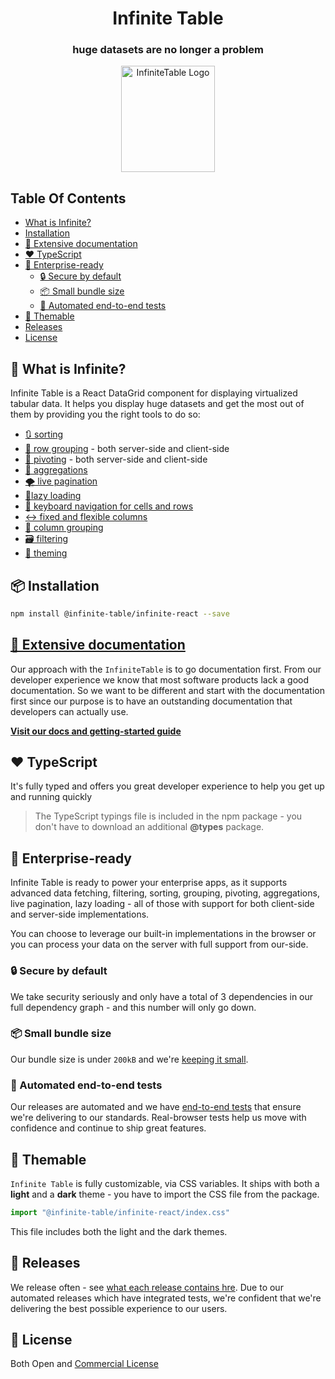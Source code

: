 
<div align="center">

<h1>
<b>Infinite Table</b>
</h1>
<h3> huge datasets are no longer a problem</h3>
  <a href="https://infinite-table.com">
    <img width="150px" height="170px" alt="InfiniteTable Logo" src="https://infinite-table.com/logo-infinite.svg">
  </a>

</div>

## Table Of Contents

<!-- START doctoc generated TOC please keep comment here to allow auto update -->
<!-- DON'T EDIT THIS SECTION, INSTEAD RE-RUN doctoc TO UPDATE -->

- [What is Infinite?](#what-is-infinite)
- [Installation](#installation)
- [📄 Extensive documentation](#-extensive-documentation)
- [❤️ TypeScript](#-typescript)
- [🏢 Enterprise-ready](#-enterprise-ready)
  - [🔒 Secure by default](#-secure-by-default)
  - [📦 Small bundle size](#-small-bundle-size)
  - [🧪 Automated end-to-end tests](#%F0%9F%A7%AA-automated-end-to-end-tests)
- [🎨 Themable](#-themable)
- [Releases](#releases)
- [License](#license)

<!-- END doctoc generated TOC please keep comment here to allow auto update -->


## 🤔 What is Infinite?

Infinite Table is a React DataGrid component for displaying virtualized tabular data. It helps you display huge datasets and get the most out of them by providing you the right tools to do so: 

* [🔃 sorting](https://infinite-table.com/docs/latest/learn/working-with-data/sorting)
* [💪 row grouping](https://infinite-table.com/docs/latest/learn/grouping-and-pivoting/grouping-rows) - both server-side and client-side
* [🏢 pivoting](https://infinite-table.com/docs/latest/learn/grouping-and-pivoting/pivoting) - both server-side and client-side
* [🧪 aggregations](https://infinite-table.com/docs/latest/learn/grouping-and-pivoting/grouping-rows#aggregations)
* [🌪️ live pagination](https://infinite-table.com/docs/latest/learn/working-with-data/live-pagination)
* [🌴lazy loading](https://infinite-table.com/docs/latest/learn/working-with-data/lazy-loading)
* [🧭 keyboard navigation for cells and rows](https://infinite-table.com/docs/latest/learn/keyboard-navigation/navigating-cells)
* [↔️ fixed and flexible columns](https://infinite-table.com/docs/latest/learn/columns/fixed-and-flexible-size)
* [🧩 column grouping](https://infinite-table.com/docs/latest/learn/column-groups)
* [🗃 filtering](https://infinite-table.com/docs/latest/learn/filtering)
* [🎨 theming](https://infinite-table.com/docs/latest/learn/theming)


## 📦 Installation

```bash
npm install @infinite-table/infinite-react --save
```

## [📄 Extensive documentation](https://infinite-table.com/docs)

Our approach with the `InfiniteTable` is to go documentation first. From our developer experience we know that most software products lack a good documentation. So we want to be different and start with the documentation first since our purpose is to have an outstanding documentation that developers can actually use.

**[Visit our docs and getting-started guide](https://infinite-table.com/docs)**

## ❤️ TypeScript

It's fully typed and offers you great developer experience to help you get up and running quickly

> The TypeScript typings file is included in the npm package - you don't have to download an additional **@types** package.

## 🏢 Enterprise-ready

Infinite Table is ready to power your enterprise apps, as it supports advanced data fetching, filtering, sorting, grouping, pivoting, aggregations, live pagination, lazy loading - all of those with support for both client-side and server-side implementations.

You can choose to leverage our built-in implementations in the browser or you can process your data on the server with full support from our-side.

### 🔒 Secure by default

We take security seriously and only have a total of 3 dependencies in our full dependency graph - and this number will only go down.

### 📦 Small bundle size

Our bundle size is under `200kB` and we're [keeping it small](https://bundlephobia.com/package/@infinite-table/infinite-react).

### 🧪 Automated end-to-end tests

Our releases are automated and we have [end-to-end tests](https://github.com/infinite-table/infinite-react/tree/master/source/examples/src/pages/tests) that ensure we're delivering to our standards. Real-browser tests help us move with confidence and continue to ship great features.


## 🎨 Themable

`Infinite Table` is fully customizable, via CSS variables. It ships with both a **light** and a **dark** theme - you have to import the CSS file from the package.

```js
import "@infinite-table/infinite-react/index.css"
```

This file includes both the light and the dark themes.

## 🚀 Releases

We release often - see [what each release contains hre](https://infinite-table.com/docs/releases). Due to our automated releases which have integrated tests, we're confident that we're delivering the best possible experience to our users.

## 📑 License 

Both Open and [Commercial License](https://github.com/infinite-table/react-table/blob/master/source/LICENSE.md)